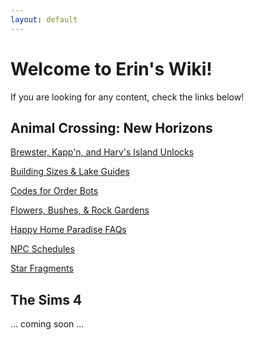 ```yaml
---
layout: default
---
```

# Welcome to Erin's Wiki!
If you are looking for any content, check the links below!

## Animal Crossing: New Horizons
[Brewster, Kapp'n, and Harv's Island Unlocks](./ACNH/bkh-unlocks.md)

[Building Sizes & Lake Guides](./ACNH/bs-lg.md)

[Codes for Order Bots](./ACNH/orderbots-codes.md)

[Flowers, Bushes, & Rock Gardens](./ACNH/fbrg.md)

[Happy Home Paradise FAQs](./ACNH/hhp-faqs.md)

[NPC Schedules](./ACNH/NPC-Schedules.md)

[Star Fragments](./ACNH/Star-Fragments.md)


## The Sims 4
... coming soon ...
